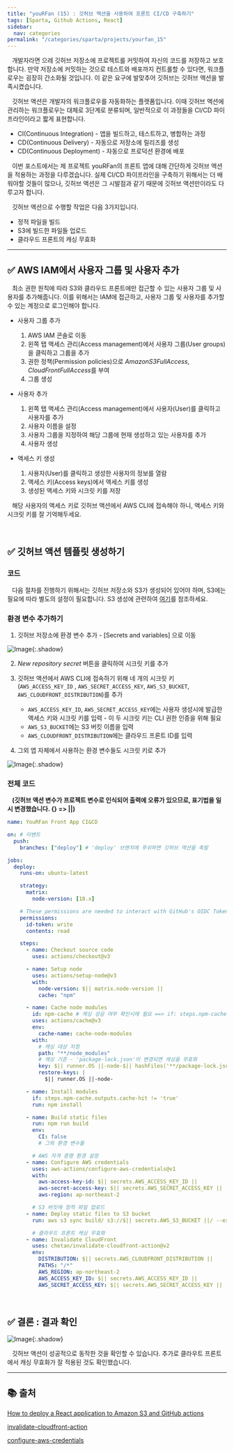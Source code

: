 ```yaml
---
title: "youRFan (15) : 깃허브 액션을 사용하여 프론트 CI/CD 구축하기"
tags: [Sparta, Github Actions, React]
sidebar:
  nav: categories
permalink: "/categories/sparta/projects/yourfan_15"
---
```


<div class="article__content" markdown="1">

&ensp; 개발자라면 으레 깃허브 저장소에 프로젝트를 커밋하여 자신의 코드를 저장하고 보호합니다. 만약 저장소에 커밋하는 것으로 테스트와 배포까지 컨트롤할 수 있다면, 워크플로우는 굉장히 간소화될 것입니다. 이 같은 요구에 발맞추어 깃허브는 깃허브 액션을 발족시켰습니다.

&ensp; 깃허브 액션은 개발자의 워크플로우를 자동화하는 플랫폼입니다. 이때 깃허브 액션에 관리하는 워크플로우는 대체로 3단계로 분류되며, 일반적으로 이 과정들을 CI/CD 파이프라인이라고 짧게 표현합니다.

- CI(Continuous Integration) - 앱을 빌드하고, 테스트하고, 병합하는 과정
- CD(Continuous Delivery) - 자동으로 저장소에 릴리즈를 생성
- CD(Continuous Deployment) - 자동으로 프로덕션 환경에 배포

&ensp; 이번 포스트에서는 제 프로젝트 youRFan의 프론트 앱에 대해 간단하게 깃허브 액션을 적용하는 과정을 다루겠습니다. 실제 CI/CD 파이프라인을 구축하기 위해서는 더 배워야할 것들이 많으나, 깃허브 액션은 그 시발점과 같기 때문에 깃허브 액션만이라도 다루고자 합니다.

&ensp; 깃허브 액션으로 수행할 작업은 다음 3가지입니다.

- 정적 파일을 빌드
- S3에 빌드한 파일들 업로드
- 클라우드 프론트의 캐싱 무효화

---

## ✅ AWS IAM에서 사용자 그룹 및 사용자 추가

&ensp; 최소 권한 원칙에 따라 S3와 클라우드 프론트에만 접근할 수 있는 사용자 그룹 및 사용자를 추가해줍니다. 이를 위해서는 IAM에 접근하고, 사용자 그룹 및 사용자를 추가할 수 있는 계정으로 로그인해야 합니다.

- 사용자 그룹 추가

  1. AWS IAM 콘솔로 이동
  2. 왼쪽 탭 액세스 관리(Access management)에서 사용자 그룹(User groups)을 클릭하고 그룹을 추가
  3. 권한 정책(Permission policies)으로 _AmazonS3FullAccess_, *CloudFrontFullAccess*를 부여
  4. 그룹 생성

- 사용자 추가

  1. 왼쪽 탭 액세스 관리(Access management)에서 사용자(User)를 클릭하고 사용자를 추가
  2. 사용자 이름을 설정
  3. 사용자 그룹을 지정하여 해당 그룹에 현재 생성하고 있는 사용자를 추가
  4. 사용자 생성

- 액세스 키 생성
  1. 사용자(User)를 클릭하고 생성한 사용자의 정보를 열람
  2. 액세스 키(Access keys)에서 액세스 키를 생성
  3. 생성된 액세스 키와 시크릿 키를 저장

&ensp; 해당 사용자의 액세스 키로 깃허브 액션에서 AWS CLI에 접속해야 하니, 액세스 키와 시크릿 키를 잘 기억해두세요.

<br/>

## ✅ 깃허브 액션 템플릿 생성하기

### 코드

&ensp; 다음 절차를 진행하기 위해서는 깃허브 저장소와 S3가 생성되어 있어야 하며, S3에는 필요에 따라 별도의 설정이 필요합니다. S3 생성에 관련하여 [여기](https://www.educative.io/answers/how-to-deploy-a-react-application-to-amazon-s3-and-github-actions)를 참조하세요.

### 환경 변수 추가하기

1. 깃허브 저장소에 환경 변수 추가 - [Secrets and variables] 으로 이동

![Image](/assets/images/sparta/projects/yourfan/yourfan_9.png){:.shadow}

2. _New repository secret_ 버튼을 클릭하여 시크릿 키를 추가

3. 깃허브 액션에서 AWS CLI에 접속하기 위해 네 개의 시크릿 키(`AWS_ACCESS_KEY_ID` , `AWS_SECRET_ACCESS_KEY`, `AWS_S3_BUCKET`, `AWS_CLOUDFRONT_DISTRIBUTION`)를 추가

   - `AWS_ACCESS_KEY_ID`, `AWS_SECRET_ACCESS_KEY`에는 사용자 생성시에 발급한 액세스 키와 시크릿 키를 입력 - 이 두 시크릿 키는 CLI 권한 인증을 위해 필요
   - `AWS_S3_BUCKET`에는 S3 버킷 이름을 입력
   - `AWS_CLOUDFRONT_DISTRIBUTION`에는 클라우드 프론트 ID를 입력

4. 그외 앱 자체에서 사용하는 환경 변수들도 시크릿 키로 추가

![Image](/assets/images/sparta/projects/yourfan/yourfan_10.png){:.shadow}

### 전체 코드

&ensp; **(깃허브 액션 변수가 프로젝트 변수로 인식되어 출력에 오류가 있으므로, 표기법을 일시 변경했습니다. {} => ||)**

```yaml
name: YouRFan Front App CI&CD

on: # 이벤트
  push:
    branches: ["deploy"] # 'deploy' 브랜치에 푸쉬하면 깃허브 액션을 촉발

jobs:
  deploy:
    runs-on: ubuntu-latest

    strategy:
      matrix:
        node-version: [18.x]

    # These permissions are needed to interact with GitHub's OIDC Token endpoint.
    permissions:
      id-token: write
      contents: read

    steps:
      - name: Checkout source code
        uses: actions/checkout@v3

      - name: Setup node
        uses: actions/setup-node@v3
        with:
          node-version: $|| matrix.node-version ||
          cache: "npm"

      - name: Cache node modules
        id: npm-cache # 캐싱 성공 여부 확인시에 필요 ==> if: steps.npm-cache.outputs.cache-hit != 'true'
        uses: actions/cache@v3
        env:
          cache-name: cache-node-modules
        with:
          # 캐싱 대상 지정
          path: "**/node_modules"
          # 캐싱 기준 - 'package-lock.json'이 변경되면 캐싱을 무효화
          key: $|| runner.OS ||-node-$|| hashFiles('**/package-lock.json') ||
          restore-keys: |
            $|| runner.OS ||-node-

      - name: Install modules
        if: steps.npm-cache.outputs.cache-hit != 'true'
        run: npm install

      - name: Build static files
        run: npm run build
        env:
          CI: false
          # 그외 환경 변수들

        # AWS 자격 증명 환경 설정
      - name: Configure AWS credentials
        uses: aws-actions/configure-aws-credentials@v1
        with:
          aws-access-key-id: $|| secrets.AWS_ACCESS_KEY_ID ||
          aws-secret-access-key: $|| secrets.AWS_SECRET_ACCESS_KEY ||
          aws-region: ap-northeast-2

        # S3 버킷에 정적 파일 업로드
      - name: Deploy static files to S3 bucket
        run: aws s3 sync build/ s3://$|| secrets.AWS_S3_BUCKET ||/ --exclude 'build/*' --delete

        # 클라우드 프론트 캐싱 무효화
      - name: Invalidate CloudFront
        uses: chetan/invalidate-cloudfront-action@v2
        env:
          DISTRIBUTION: $|| secrets.AWS_CLOUDFRONT_DISTRIBUTION ||
          PATHS: "/*"
          AWS_REGION: ap-northeast-2
          AWS_ACCESS_KEY_ID: $|| secrets.AWS_ACCESS_KEY_ID ||
          AWS_SECRET_ACCESS_KEY: $|| secrets.AWS_SECRET_ACCESS_KEY ||
```

<br/>

## ✅ 결론 : 결과 확인

![Image](/assets/images/sparta/projects/yourfan/yourfan_11.png){:.shadow}

&ensp; 깃허브 액션이 성공적으로 동작한 것을 확인할 수 있습니다. 추가로 클라우트 프론트에서 캐싱 무효화가 잘 적용된 것도 확인했습니다.

---

## 📚 출처

[How to deploy a React application to Amazon S3 and GitHub actions](https://www.educative.io/answers/how-to-deploy-a-react-application-to-amazon-s3-and-github-actions)

[invalidate-cloudfront-action](https://github.com/chetan/invalidate-cloudfront-action)

[configure-aws-credentials](https://github.com/aws-actions/configure-aws-credentials/tree/v1/)

</div>
